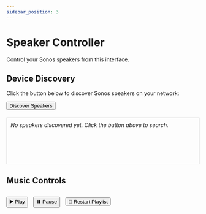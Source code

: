 ```yaml
---
sidebar_position: 3
---
```


# Speaker Controller

Control your Sonos speakers from this interface.

## Device Discovery

Click the button below to discover Sonos speakers on your network:

<button id="discoverBtn" onclick="discoverSpeakers()">Discover Speakers</button>

<div id="speakersList" style="margin-top: 20px; padding: 10px; border: 1px solid #ddd; min-height: 100px;">
  <em>No speakers discovered yet. Click the button above to search.</em>
</div>

<script>
async function discoverSpeakers() {
  const button = document.getElementById('discoverBtn');
  const list = document.getElementById('speakersList');
  
  button.disabled = true;
  button.textContent = 'Discovering...';
  list.innerHTML = '<em>Searching for speakers...</em>';
  
  try {
    const response = await fetch('/api/sonos/discover', {
      method: 'POST'
    });
    
    if (!response.ok) {
      throw new Error(`HTTP error! status: ${response.status}`);
    }
    
    const speakers = await response.json();
    
    if (speakers.length === 0) {
      list.innerHTML = '<em>No speakers found. Make sure your Sonos devices are on the same network.</em>';
    } else {
      list.innerHTML = '<h4>Found Speakers:</h4><ul>' + 
        speakers.map(speaker => `<li>${speaker.name} - ${speaker.ip}</li>`).join('') + 
        '</ul>';
    }
  } catch (error) {
    list.innerHTML = `<em style="color: red;">Error: ${error.message}</em>`;
  } finally {
    button.disabled = false;
    button.textContent = 'Discover Speakers';
  }
}
</script>

## Music Controls

<div style="margin-top: 30px;">
  <button onclick="controlMusic('play')" style="margin-right: 10px;">▶️ Play</button>
  <button onclick="controlMusic('pause')" style="margin-right: 10px;">⏸️ Pause</button>
  <button onclick="controlMusic('restart-playlist')">🔄 Restart Playlist</button>
</div>

<script>
async function controlMusic(action) {
  try {
    const response = await fetch(`/api/sonos/${action}`, {
      method: 'POST'
    });
    
    if (!response.ok) {
      throw new Error(`HTTP error! status: ${response.status}`);
    }
    
    const result = await response.text();
    console.log(`${action}: ${result}`);
  } catch (error) {
    console.error(`Error controlling music: ${error.message}`);
  }
}
</script>